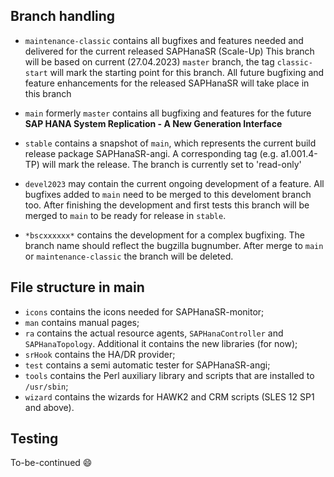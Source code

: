 
## Branch handling

- `maintenance-classic` contains all bugfixes and features needed and delivered for the current released SAPHanaSR (Scale-Up)
  This branch will be based on current (27.04.2023) `master` branch, the tag `classic-start` will mark the starting point for this branch.
  All future bugfixing and feature enhancements for the released SAPHanaSR will take place in this branch

- `main` formerly `master` contains all bugfixing and features for the future **SAP HANA System Replication - A New Generation Interface**

- `stable` contains a snapshot of `main`, which represents the current build release package SAPHanaSR-angi. A corresponding tag (e.g. a1.001.4-TP) will mark the release. The branch is currently set to 'read-only'

- `devel2023` may contain the current ongoing development of a feature. All bugfixes added to `main` need to be merged to this develoment branch too. After finishing the development and first tests this branch will be merged to `main` to be ready for release in `stable`.

- `*bscxxxxxx*` contains the development for a complex bugfixing. The branch name should reflect the bugzilla bugnumber. After merge to `main` or `maintenance-classic` the branch will be deleted.


## File structure in main

- `icons` contains the icons needed for SAPHanaSR-monitor;
- `man` contains manual pages;
- `ra` contains the actual resource agents, `SAPHanaController` and `SAPHanaTopology`. Additional it contains the new libraries (for now);
- `srHook` contains the HA/DR provider;
- `test` contains a semi automatic tester for SAPHanaSR-angi;
- `tools` contains the Perl auxiliary library and scripts that are installed to `/usr/sbin`;
- `wizard` contains the wizards for HAWK2 and CRM scripts (SLES 12 SP1 and above).


## Testing

To-be-continued :smile:
